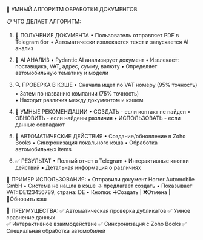 
🎯 УМНЫЙ АЛГОРИТМ ОБРАБОТКИ ДОКУМЕНТОВ

📋 ЧТО ДЕЛАЕТ АЛГОРИТМ:

1. 📄 ПОЛУЧЕНИЕ ДОКУМЕНТА
   • Пользователь отправляет PDF в Telegram бот
   • Автоматически извлекается текст и запускается AI анализ

2. 🤖 AI АНАЛИЗ
   • Pydantic AI анализирует документ
   • Извлекает: поставщика, VAT, адрес, сумму, валюту
   • Определяет автомобильную тематику и модели

3. 🔍 ПРОВЕРКА В КЭШЕ
   • Сначала ищет по VAT номеру (95% точность)
   • Затем по названию компании (75% точность)  
   • Находит различия между документом и кэшем

4. 🎯 УМНЫЕ РЕКОМЕНДАЦИИ
   • СОЗДАТЬ - если контакт не найден
   • ОБНОВИТЬ - если найдены различия 
   • ИСПОЛЬЗОВАТЬ - если данные совпадают

5. 🔄 АВТОМАТИЧЕСКИЕ ДЕЙСТВИЯ
   • Создание/обновление в Zoho Books
   • Синхронизация локального кэша
   • Обработка автомобильных items

6. ✅ РЕЗУЛЬТАТ
   • Полный отчет в Telegram
   • Интерактивные кнопки действий
   • Детальная информация о различиях

👤 ПРИМЕР ИСПОЛЬЗОВАНИЯ:
• Отправили документ Horrer Automobile GmbH
• Система не нашла в кэше → предлагает создать
• Показывает VAT: DE123456789, страна: DE
• Кнопки: ➕Создать | ❌Отмена | 🔄Обновить кэш

🚀 ПРЕИМУЩЕСТВА:
✅ Автоматическая проверка дубликатов
✅ Умное сравнение данных  
✅ Интерактивное взаимодействие
✅ Синхронизация с Zoho Books
✅ Специальная обработка автомобилей

